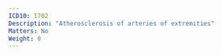 ```yaml
---
ICD10: I702
Description: "Atherosclerosis of arteries of extremities"
Matters: No
Weight: 0
---
```


